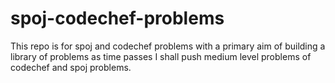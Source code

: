 # spoj-codechef-problems
This repo is for spoj and codechef problems with a primary aim of building a library of problems 
   as time passes I shall push medium level problems of codechef and spoj problems.
